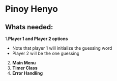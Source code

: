 # Pinoy Henyo
## Whats needed:
1.**Player 1 and Player 2 options**
 - Note that player 1 will initialize the guessing word
 - Player 2 will be the one guessing
2. **Main Menu**
3. **Timer Class**
4. **Error Handling**
